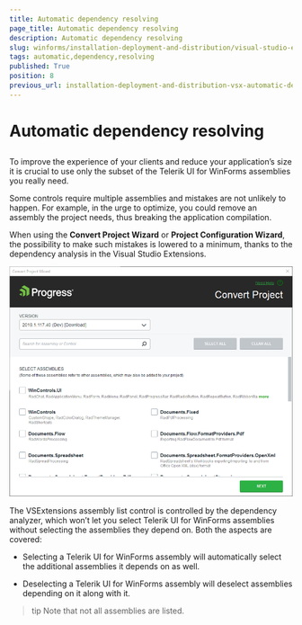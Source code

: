 ```yaml
---
title: Automatic dependency resolving
page_title: Automatic dependency resolving
description: Automatic dependency resolving
slug: winforms/installation-deployment-and-distribution/visual-studio-extensions/automatic-dependency-resolving
tags: automatic,dependency,resolving
published: True
position: 8
previous_url: installation-deployment-and-distribution-vsx-automatic-dependency-resolving
---
```


# Automatic dependency resolving

## 

To improve the experience of your clients and reduce your application’s size it is crucial to use only the subset of the Telerik UI for WinForms assemblies you really need.

Some controls require multiple assemblies and mistakes are not unlikely to happen. For example, in the urge to optimize, you could remove an assembly the project needs, thus breaking the application compilation.

When using the __Convert Project Wizard__ or __Project Configuration Wizard__, the possibility to make such mistakes is lowered to a minimum, thanks to the dependency analysis in the Visual Studio Extensions. 

![installation-deployment-and-distribution-vsx-convert-project 001](images/installation-deployment-and-distribution-vsx-convert-project001.png)

The VSExtensions assembly list control is controlled by the dependency analyzer, which won’t let you select Telerik UI for WinForms assemblies without selecting the assemblies they depend on. Both the aspects are covered:

* Selecting a Telerik UI for WinForms assembly will automatically select the additional assemblies it depends on as well.

* Deselecting a Telerik UI for WinForms assembly will deselect assemblies depending on it along with it.
            
>tip Note that not all assemblies are listed.